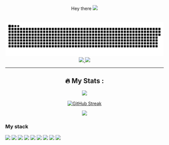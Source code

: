 <div align="center">
    <div>
	<span style="font-size:50"> Hey there </span>
 	<img src="https://media.giphy.com/media/hvRJCLFzcasrR4ia7z/giphy.gif" width="30px"/>
    </div>
<br/>
<br/>

  <img src="https://raw.githubusercontent.com/BaggerFast/BaggerFast/7cec79dcbf9094e2b32d47439e1a2afe64e768bf/assets/github-snake.svg"/>

<div id="Links" align="center">
  <a href="https://t.me/just_aartur">
    <img src="https://img.shields.io/badge/telegram-blue?style=for-the-badge&logo=telegram&logoColor=black"/>
  </a>
  <a href="https://vk.com/its.artur">
    <img src="https://img.shields.io/badge/vk-blue?style=for-the-badge&logo=vk&logoColor=white"/>
  </a>
</div>
<hr/>

<h2 align="center">🔥 My Stats :</h2>

![](http://github-profile-summary-cards.vercel.app/api/cards/profile-details?username=Tuuraa&theme=dark)

   [![GitHub Streak](https://streak-stats.demolab.com?user=Tuuraa&theme=dark&date_format=M%20j%5B%2C%20Y%5D)](https://git.io/streak-stats)

![](http://github-profile-summary-cards.vercel.app/api/cards/stats?username=Tuuraa&theme=dark)
	
	
</div>

### My stack

<div id="Stack">
	<img src="https://img.icons8.com/dusk/344/python.png" Wight="30" Height="30"/>
	<img src="https://upload.wikimedia.org/wikipedia/commons/thumb/7/7d/Microsoft_.NET_logo.svg/1200px-Microsoft_.NET_logo.svg.png" Wight="30" Height="30"/>
	<img src="https://img.icons8.com/color/344/c-sharp-logo.png" Wight="20" Height="30"/>
 	<img src="https://cdn-icons-png.flaticon.com/128/5968/5968292.png" Wight="30" Height="30" />
 	<img src="https://img.icons8.com/?size=80&id=VXQrhy9fWtm1&format=png" Wight="30" Height="30" />
   	<img src="https://img.icons8.com/?size=48&id=yUdJlcKanVbh&format=png" Wight="30" Height="30" />
    	<img src="https://avatars.githubusercontent.com/u/33784865?s=280&v=4" Wight="30" Height="30" />
     	<img src="https://img.icons8.com/?size=80&id=YjeKwnSQIBUq&format=png" Wight="30" Height="30" />
      	<img src="https://img.icons8.com/?size=48&id=EAUyKy3IwmqM&format=png" Wight="30" Height="30" />

</div>

